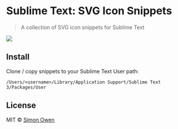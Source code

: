 # Sublime Text: SVG Icon Snippets

> A collection of SVG icon snippets for Sublime Text

![](http://g.recordit.co/Jbyst8YSsj.gif)


## Install

Clone / copy snippets to your Sublime Text User path:

```
/Users/<username>/Library/Application Support/Sublime Text 3/Packages/User
```


## License

MIT © [Simon Owen](http://s10wen.com)
